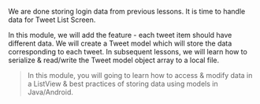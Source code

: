 
We are done storing login data from previous lessons. It is time to handle data for Tweet List Screen. 

In this module, we will add the feature - each tweet item should have different data. We will create a Tweet model which will store the data corresponding to each tweet. In subsequent lessons, we will learn how to serialize & read/write the Tweet model object array to a local file. 

> In this module, you will going to learn how to access & modify data in a ListView & best practices of storing data using models in Java/Android. 

